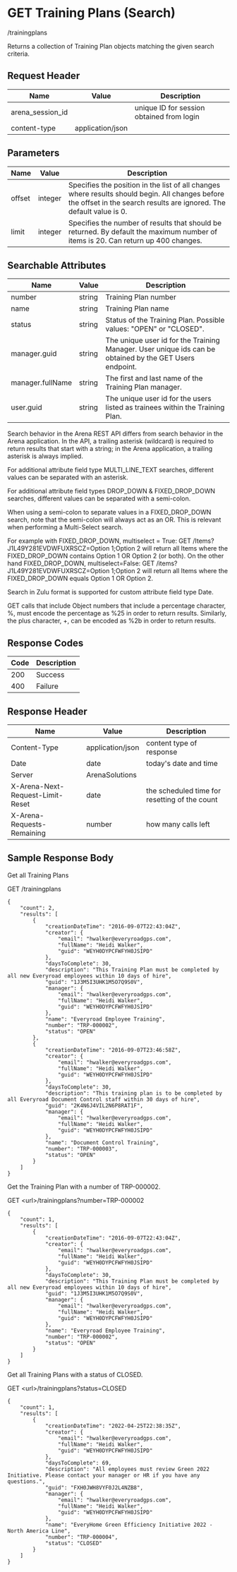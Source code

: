 # GET Training Plans (Search)


/trainingplans

Returns a collection of  Training Plan objects matching the given search criteria.

## Request Header

| Name | Value | Description |
|  --- |  --- |  --- | 
| arena_session_id |   | unique ID for session obtained from login |
| content\-type | application/json |   |

## Parameters

| Name | Value | Description |
|  --- |  --- |  --- | 
| offset | integer | Specifies the position in the list of all changes where results should begin. All changes before the offset in the search results are ignored. The default value is 0. |
| limit | integer | Specifies the number of results that should be returned. By default the maximum number of items is 20. Can return up 400 changes. |

## Searchable Attributes

| Name | Value | Description |
|  --- |  --- |  --- | 
| number | string | Training Plan number |
| name | string | Training Plan name |
| status | string | Status of the Training Plan. Possible values: "OPEN" or "CLOSED". |
| manager.guid | string | The unique user id for the Training Manager. User unique ids can be obtained by the GET Users endpoint. |
| manager.fullName | string | The first and last name of the Training Plan manager. |
| user.guid | string | The unique user id for the users listed as trainees within the Training Plan. |

Search behavior in the Arena REST API differs from search behavior in the Arena application. In the API, a trailing asterisk \(wildcard\) is required to return results that start with a string; in the Arena application, a trailing asterisk is always implied.

For additional attribute field type MULTI_LINE_TEXT searches, different values can be  separated with an asterisk.

For additional attribute field types DROP_DOWN & FIXED_DROP_DOWN searches, different values can be separated with a semi\-colon.

When using a semi\-colon to separate values in a FIXED_DROP_DOWN search, note that the semi\-colon will always act as an OR. This is relevant when performing a Multi\-Select search.

For example with FIXED_DROP_DOWN, multiselect = True: GET /Items?J1L49Y281EVDWFUXRSCZ=Option 1;Option 2 will return all Items where the FIXED_DROP_DOWN contains Option 1 OR Option 2 \(or both\). On the other hand FIXED_DROP_DOWN, multiselect=False: GET /items?J1L49Y281EVDWFUXRSCZ=Option 1;Option 2 will return all Items where the FIXED_DROP_DOWN equals Option 1 OR Option 2.

Search in Zulu format is supported for custom attribute field type Date.

GET calls that include Object numbers that include a percentage character, %, must encode the percentage as %25 in order to return results. Similarly, the plus character, \+, can be encoded as %2b in order to return results.

## Response Codes

| Code | Description |
|  --- |  --- | 
| 200 | Success |
| 400 | Failure |

## Response Header

| Name | Value | Description |
|  --- |  --- |  --- | 
| Content\-Type | application/json | content type of response |
| Date | date | today's date and time |
| Server | ArenaSolutions |   |
| X\-Arena\-Next\-Request\-Limit\-Reset  | date | the scheduled time for resetting of the count |
| X\-Arena\-Requests\-Remaining  | number | how many calls left |

## Sample Response Body
Get all Training Plans



GET /trainingplans

```
{
    "count": 2,
    "results": [
        {
            "creationDateTime": "2016-09-07T22:43:04Z",
            "creator": {
                "email": "hwalker@everyroadgps.com",
                "fullName": "Heidi Walker",
                "guid": "WEYH0DYPCFWFYH0JSIPD"
            },
            "daysToComplete": 30,
            "description": "This Training Plan must be completed by all new Everyroad employees within 10 days of hire",
            "guid": "1J3M5I3UHK1M5O7Q9S0V",
            "manager": {
                "email": "hwalker@everyroadgps.com",
                "fullName": "Heidi Walker",
                "guid": "WEYH0DYPCFWFYH0JSIPD"
            },
            "name": "Everyroad Employee Training",
            "number": "TRP-000002",
            "status": "OPEN"
        },
        {
            "creationDateTime": "2016-09-07T23:46:58Z",
            "creator": {
                "email": "hwalker@everyroadgps.com",
                "fullName": "Heidi Walker",
                "guid": "WEYH0DYPCFWFYH0JSIPD"
            },
            "daysToComplete": 30,
            "description": "This training plan is to be completed by all Everyroad Document Control staff within 30 days of hire",
            "guid": "2K4N6J4VIL2N6P8RAT1F",
            "manager": {
                "email": "hwalker@everyroadgps.com",
                "fullName": "Heidi Walker",
                "guid": "WEYH0DYPCFWFYH0JSIPD"
            },
            "name": "Document Control Training",
            "number": "TRP-000003",
            "status": "OPEN"
        }
    ]
}
```
Get the Training Plan with a number of TRP\-000002.



GET &lt;url&gt;/trainingplans?number=TRP\-000002

```
{
    "count": 1,
    "results": [
        {
            "creationDateTime": "2016-09-07T22:43:04Z",
            "creator": {
                "email": "hwalker@everyroadgps.com",
                "fullName": "Heidi Walker",
                "guid": "WEYH0DYPCFWFYH0JSIPD"
            },
            "daysToComplete": 30,
            "description": "This Training Plan must be completed by all new Everyroad employees within 10 days of hire",
            "guid": "1J3M5I3UHK1M5O7Q9S0V",
            "manager": {
                "email": "hwalker@everyroadgps.com",
                "fullName": "Heidi Walker",
                "guid": "WEYH0DYPCFWFYH0JSIPD"
            },
            "name": "Everyroad Employee Training",
            "number": "TRP-000002",
            "status": "OPEN"
        }
    ]
}
```
Get all Training Plans with a status of CLOSED.



GET &lt;url&gt;/trainingplans?status=CLOSED

```
{
    "count": 1,
    "results": [
        {
            "creationDateTime": "2022-04-25T22:38:35Z",
            "creator": {
                "email": "hwalker@everyroadgps.com",
                "fullName": "Heidi Walker",
                "guid": "WEYH0DYPCFWFYH0JSIPD"
            },
            "daysToComplete": 69,
            "description": "All employees must review Green 2022 Initiative. Please contact your manager or HR if you have any questions.",
            "guid": "FXH0JWH8VYF0J2L4NZB8",
            "manager": {
                "email": "hwalker@everyroadgps.com",
                "fullName": "Heidi Walker",
                "guid": "WEYH0DYPCFWFYH0JSIPD"
            },
            "name": "EveryHome Green Efficiency Initiative 2022 - North America Line",
            "number": "TRP-000004",
            "status": "CLOSED"
        }
    ]
}
```
